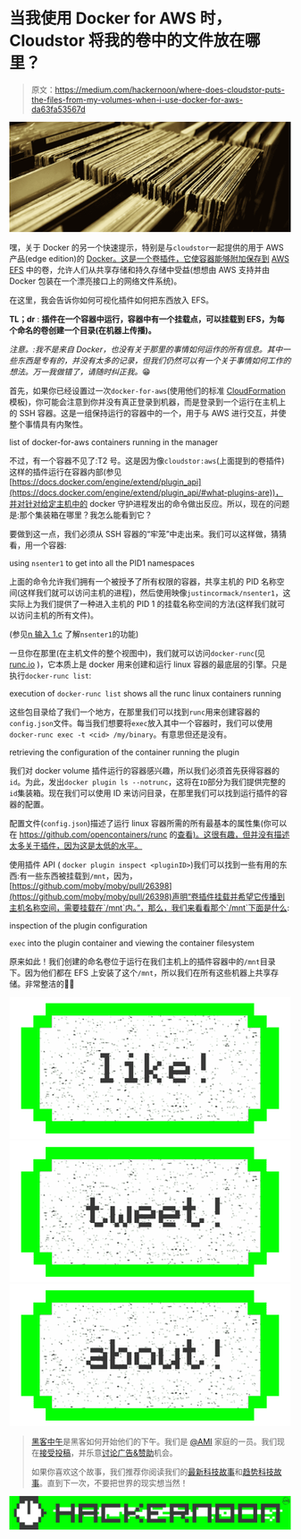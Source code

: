 # 当我使用 Docker for AWS 时，Cloudstor 将我的卷中的文件放在哪里？

> 原文：<https://medium.com/hackernoon/where-does-cloudstor-puts-the-files-from-my-volumes-when-i-use-docker-for-aws-da63fa53567d>

![](img/99237c6d7bddc13da1823317af3fea00.png)

嘿，关于 Docker 的另一个快速提示，特别是与`cloudstor`一起提供的用于 AWS 产品(edge edition)的 [Docker。这是一个卷插件，它使容器能够附加保存到](https://docs.docker.com/docker-for-aws/) [AWS EFS](https://aws.amazon.com/efs/) 中的卷，允许人们从共享存储和持久存储中受益(想想由 AWS 支持并由 Docker 包装在一个漂亮接口上的网络文件系统)。

在这里，我会告诉你如何可视化插件如何把东西放入 EFS。

**TL；dr** : **插件在一个容器中运行，容器中有一个挂载点，可以挂载到 EFS，为每个命名的卷创建一个目录(在机器上传播)。**

*注意。:我不是来自 Docker，也没有关于那里的事情如何运作的所有信息。其中一些东西是专有的，并没有太多的记录，但我们仍然可以有一个关于事情如何工作的想法。万一我做错了，请随时纠正我。*😁

首先，如果你已经设置过一次`docker-for-aws`(使用他们的标准 [CloudFormation](https://aws.amazon.com/cloudformation) 模板)，你可能会注意到你并没有真正登录到机器，而是登录到一个运行在主机上的 SSH 容器。这是一组保持运行的容器中的一个，用于与 AWS 进行交互，并使整个事情具有内聚性。

list of docker-for-aws containers running in the manager

不过，有一个容器不见了:T2 号。这是因为像`cloudstor:aws`(上面提到的卷插件)这样的插件运行在容器内部(参见[https://docs.docker.com/engine/extend/plugin_api](https://docs.docker.com/engine/extend/plugin_api/#what-plugins-are))，并对针对给定主机中的 docker 守护进程发出的命令做出反应。所以，现在的问题是:那个集装箱在哪里？我怎么能看到它？

要做到这一点，我们必须从 SSH 容器的“牢笼”中走出来。我们可以这样做，猜猜看，用一个容器:

using `nsenter1` to get into all the PID1 namespaces

上面的命令允许我们拥有一个被授予了所有权限的容器，共享主机的 PID 名称空间(这样我们就可以访问主机的进程)，然后使用映像`justincormack/nsenter1`，这实际上为我们提供了一种进入主机的 PID 1 的挂载名称空间的方法(这样我们就可以访问主机的所有文件)。

(参见[n 输入 1.c](https://github.com/justincormack/nsenter1/blob/01ad645aacbf23d8967f671d8ec6af3046ae5e6f/nsenter1.c) 了解`nsenter1`的功能)

一旦你在那里(在主机文件的整个视图中)，我们就可以访问`docker-runc`(见 [runc.io](https://runc.io/) )，它本质上是 docker 用来创建和运行 linux 容器的最底层的引擎。只是执行`docker-runc list`:

execution of `docker-runc list` shows all the runc linux containers running

这些包目录给了我们一个地方，在那里我们可以找到`runc`用来创建容器的`config.json`文件。每当我们想要将`exec`放入其中一个容器时，我们可以使用`docker-runc exec -t <cid> /my/binary`。有意思但还是没有。

retrieving the configuration of the container running the plugin

我们对 docker volume 插件运行的容器感兴趣，所以我们必须首先获得容器的`id`。为此，发出`docker plugin ls --notrunc`，这将在`ID`部分为我们提供完整的`id`集装箱。现在我们可以使用 ID 来访问目录，在那里我们可以找到运行插件的容器的配置。

配置文件(` config.json `)描述了运行 linux 容器所需的所有最基本的属性集(你可以在 https://github.com/opencontainers/runc 的[查看)。这很有趣，但并没有描述太多关于插件，因为这是太低的水平。](https://github.com/opencontainers/runc)

使用插件 API ( `docker plugin inspect <pluginID>`)我们可以找到一些有用的东西:有一些东西被挂载到`/mnt`，因为，[https://github.com/moby/moby/pull/26398](https://github.com/moby/moby/pull/26398)声明“卷插件挂载并希望它传播到主机名称空间，需要挂载在`/mnt`内。”，那么，我们来看看那个`/mnt`下面是什么:

inspection of the plugin configuration

`exec` into the plugin container and viewing the container filesystem

原来如此！我们创建的命名卷位于运行在我们主机上的插件容器中的`/mnt`目录下。因为他们都在 EFS 上安装了这个`/mnt`，所以我们在所有这些机器上共享存储。非常整洁的🕺🏻

[![](img/50ef4044ecd4e250b5d50f368b775d38.png)](http://bit.ly/HackernoonFB)[![](img/979d9a46439d5aebbdcdca574e21dc81.png)](https://goo.gl/k7XYbx)[![](img/2930ba6bd2c12218fdbbf7e02c8746ff.png)](https://goo.gl/4ofytp)

> [黑客中午](http://bit.ly/Hackernoon)是黑客如何开始他们的下午。我们是 [@AMI](http://bit.ly/atAMIatAMI) 家庭的一员。我们现在[接受投稿](http://bit.ly/hackernoonsubmission)，并乐意[讨论广告&赞助](mailto:partners@amipublications.com)机会。
> 
> 如果你喜欢这个故事，我们推荐你阅读我们的[最新科技故事](http://bit.ly/hackernoonlatestt)和[趋势科技故事](https://hackernoon.com/trending)。直到下一次，不要把世界的现实想当然！

![](img/be0ca55ba73a573dce11effb2ee80d56.png)